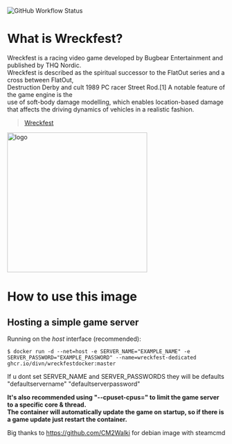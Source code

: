 ![GitHub Workflow Status](https://img.shields.io/github/actions/workflow/status/divn/wreckfestdocker/docker-image.yml?style=plastic)
# What is Wreckfest?

Wreckfest is a racing video game developed by Bugbear Entertainment and published by THQ Nordic.<br/>
Wreckfest is described as the spiritual successor to the FlatOut series and a cross between FlatOut,<br/>
Destruction Derby and cult 1989 PC racer Street Rod.[1] A notable feature of the game engine is the <br/>
use of soft-body damage modelling, which enables location-based damage that affects the driving dynamics of vehicles in a realistic fashion.

> [Wreckfest](https://store.steampowered.com/app/228380/Wreckfest/)

<img src="https://order.wreckfestgame.com/wp-content/themes/wreckfest/img/logos/wreckfest-logo.png" alt="logo" width="323"/></img>

# How to use this image

## Hosting a simple game server

Running on the _host_ interface (recommended):<br/>

```console
$ docker run -d --net=host -e SERVER_NAME="EXAMPLE_NAME" -e SERVER_PASSWORD="EXAMPLE_PASSWORD" --name=wreckfest-dedicated ghcr.io/divn/wreckfestdocker:master
```

If u dont set SERVER_NAME and SERVER_PASSWORDS they will be defaults
"defaultservername"
"defaultserverpassword"

**It's also recommended using "--cpuset-cpus=" to limit the game server to a specific core & thread.**<br/>
**The container will automatically update the game on startup, so if there is a game update just restart the container.**

Big thanks to https://github.com/CM2Walki for debian image with steamcmd
